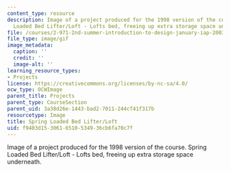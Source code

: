 ```yaml
---
content_type: resource
description: Image of a project produced for the 1998 version of the course. Spring
  Loaded Bed Lifter/Loft - Lofts bed, freeing up extra storage space underneath.
file: /courses/2-971-2nd-summer-introduction-to-design-january-iap-2003/f9403d1530616510534936cb6fa70c7f_98_spring_bedlifter.gif
file_type: image/gif
image_metadata:
  caption: ''
  credit: ''
  image-alt: ''
learning_resource_types:
- Projects
license: https://creativecommons.org/licenses/by-nc-sa/4.0/
ocw_type: OCWImage
parent_title: Projects
parent_type: CourseSection
parent_uid: 3a38d26e-1443-bad2-7011-244cf41f317b
resourcetype: Image
title: Spring Loaded Bed Lifter/Loft
uid: f9403d15-3061-6510-5349-36cb6fa70c7f
---
```

Image of a project produced for the 1998 version of the course. Spring Loaded Bed Lifter/Loft - Lofts bed, freeing up extra storage space underneath.